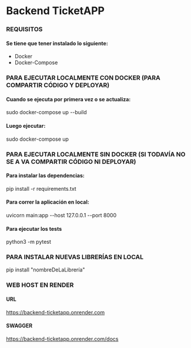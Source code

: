 # Backend TicketAPP


### REQUISITOS

#### Se tiene que tener instalado lo siguiente:

* Docker 
* Docker-Compose


### PARA EJECUTAR LOCALMENTE CON DOCKER (PARA COMPARTIR CÓDIGO Y DEPLOYAR)

#### Cuando se ejecuta por primera vez o se actualiza:

sudo docker-compose up --build

#### Luego ejecutar:

sudo docker-compose up


### PARA EJECUTAR LOCALMENTE SIN DOCKER (SI TODAVÍA NO SE A VA COMPARTIR CÓDIGO NI DEPLOYAR)

#### Para instalar las dependencias:

pip install -r requirements.txt

#### Para correr la aplicación en local:

uvicorn main:app --host 127.0.0.1 --port 8000

#### Para ejecutar los tests

python3 -m pytest


### PARA INSTALAR NUEVAS LIBRERÍAS EN LOCAL

pip install "nombreDeLaLibrería"


### WEB HOST EN RENDER

#### URL

https://backend-ticketapp.onrender.com

#### SWAGGER

https://backend-ticketapp.onrender.com/docs
